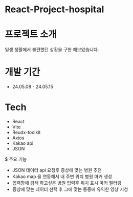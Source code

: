 # React-Project-hospital



# 프로젝트 소개

일생 생활에서 불편했던 상황을 구현 해보았습니다.

# 개발 기간
* 24.05.08 - 24.05.15

# Tech

* React
* Vite
* Reudx-toolkit
* Axios
* Kakao api
* JSON


$ 주요 기능

* JSON 데이터 api 요청후 증상에 맞는 병원 추천
* Kakao map 을 연동해서 내 주변 위치 병원 마커 생성
* 입력창에 검색 하고싶은 병원 입력후 위치 표시 마커 필터링
* 증상에 맞는 데이터 선택 후 그에 맞는 통증에 유익한 영상 시청
